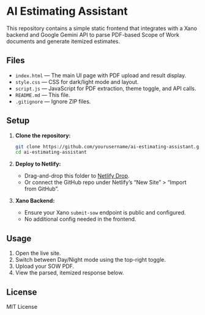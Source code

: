 # AI Estimating Assistant

This repository contains a simple static frontend that integrates with a Xano backend and Google Gemini API to parse PDF-based Scope of Work documents and generate itemized estimates.

## Files

- `index.html` — The main UI page with PDF upload and result display.
- `style.css` — CSS for dark/light mode and layout.
- `script.js` — JavaScript for PDF extraction, theme toggle, and API calls.
- `README.md` — This file.
- `.gitignore` — Ignore ZIP files.

## Setup

1. **Clone the repository:**
   ```bash
   git clone https://github.com/yourusername/ai-estimating-assistant.git
   cd ai-estimating-assistant
   ```

2. **Deploy to Netlify:**
   - Drag-and-drop this folder to [Netlify Drop](https://app.netlify.com/drop).
   - Or connect the GitHub repo under Netlify’s “New Site” > “Import from GitHub”.

3. **Xano Backend:**
   - Ensure your Xano `submit-sow` endpoint is public and configured.
   - No additional config needed in the frontend.

## Usage

1. Open the live site.
2. Switch between Day/Night mode using the top-right toggle.
3. Upload your SOW PDF.
4. View the parsed, itemized response below.

## License

MIT License
